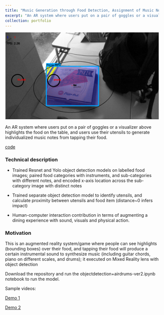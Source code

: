 ```yaml
---
title: "Music Generation through Food Detection, Assignment of Music Notes to Distinct Items, and Utensil Impact Detection"
excerpt: "An AR system where users put on a pair of goggles or a visualizer above highlights the food on the table, and users use their utensils to generate individualized music notes from tapping their food. "
collection: portfolio
---
```


[![IMAGE ALT TEXT](/images/armusic.png)](https://bit.ly/2UY9FM0)

An AR system where users put on a pair of goggles or a visualizer above highlights the food on the table, and users use their utensils to generate individualized music notes from tapping their food. 

[code](https://bit.ly/2P7YYRQ)

### Technical description

* Trained Resnet and Yolo object detection models on labelled food images; paired food categories with instruments, and sub-categories with different notes, and encoded x-axis location across the sub-category image with distinct notes

* Trained separate object detection model to identify utensils, and calculate proximity between utensils and food item (distance~0 infers impact)

* Human-computer interaction contribution in terms of augmenting a dining experience with sound, visuals and physical action.

### Motivation

This is an augmented reality system/game where people can see highlights (bounding boxes) over their food, and tapping their food will produce a certain instrumental sound to synthesize music (including guitar chords, piano on different scales, and drums); it executed on Mixed Reality lens with object detection

Download the repository and run the objectdetection+airdrums-ver2.ipynb notebook to run the model.

Sample videos: 

[Demo 1](https://bit.ly/2GcKUCl)

[Demo 2](https://bit.ly/2UY9FM0)
